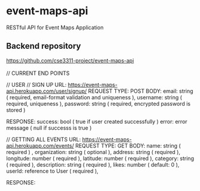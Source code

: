 # event-maps-api
RESTful API for Event Maps Application
## Backend repository
https://github.com/cse3311-project/event-maps-api
<br/>
<br/>
// CURRENT END POINTS 

// USER
// SIGN UP
URL: https://event-maps-api.herokuapp.com/user/signup/
REQUEST TYPE: POST
BODY: 
  email: string ( required, email-format validation and uniqueness ),
  username: string ( required, uniqueness ),
  password: string ( required, encrypted password is stored )
  
RESPONSE: 
  success: bool ( true if user created successfully )
  error: error message ( null if successs is true ) 






// GETTING ALL EVENTS
URL: https://event-maps-api.herokuapp.com/events/
REQUEST TYPE: GET
BODY: 
  name: string ( required ) ,
  organization: string ( optional ),
  address: string ( required ),
  longitude: number ( required ),
  latitude: number ( required ),
  category: string ( required ),
  description: string ( required ),
  likes: number ( default: 0 ),
  userId: reference to User ( required ),
  
  RESPONSE: 
  
  
  
  
